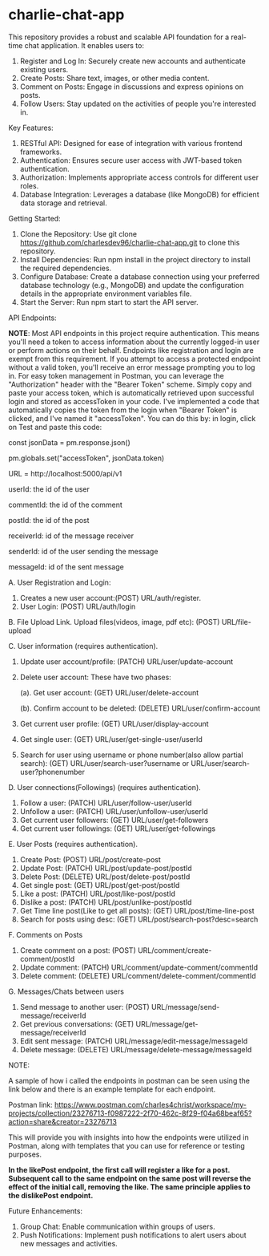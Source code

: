 # charlie-chat-app

This repository provides a robust and scalable API foundation for a real-time chat application. It enables users to:

1. Register and Log In: Securely create new accounts and authenticate existing users.
2. Create Posts: Share text, images, or other media content.
3. Comment on Posts: Engage in discussions and express opinions on posts.
4. Follow Users: Stay updated on the activities of people you're interested in.

Key Features:

1. RESTful API: Designed for ease of integration with various frontend frameworks.
2. Authentication: Ensures secure user access with JWT-based token authentication.
3. Authorization: Implements appropriate access controls for different user roles.
4. Database Integration: Leverages a database (like MongoDB) for efficient data storage and retrieval.

Getting Started:

1. Clone the Repository: Use git clone https://github.com/charlesdev96/charlie-chat-app.git to clone this repository.
2. Install Dependencies: Run npm install in the project directory to install the required dependencies.
3. Configure Database: Create a database connection using your preferred database technology (e.g., MongoDB) and update the configuration details in the appropriate environment variables file.
4. Start the Server: Run npm start to start the API server.

API Endpoints:

**NOTE**: Most API endpoints in this project require authentication. This means you'll need a token to access information about the currently logged-in user or perform actions on their behalf. Endpoints like registration and login are exempt from this requirement.
If you attempt to access a protected endpoint without a valid token, you'll receive an error message prompting you to log in. For easy token management in Postman, you can leverage the "Authorization" header with the "Bearer Token" scheme. Simply copy and paste your access token, which is automatically retrieved upon successful login and stored as accessToken in your code.
I've implemented a code that automatically copies the token from the login when "Bearer Token" is clicked, and I've named it "accessToken". You can do this by:
in login, click on Test and paste this code:

const jsonData = pm.response.json()

pm.globals.set("accessToken", jsonData.token)

URL = http://localhost:5000/api/v1

userId: the id of the user

commentId: the id of the comment

postId: the id of the post

receiverId: id of the message receiver

senderId: id of the user sending the message

messageId: id of the sent message

A. User Registration and Login:

1. Creates a new user account:(POST) URL/auth/register.
2. User Login: (POST) URL/auth/login

B. File Upload Link.
Upload files(videos, image, pdf etc): (POST) URL/file-upload

C. User information (requires authentication).

1. Update user account/profile: (PATCH) URL/user/update-account
2. Delete user account: These have two phases:

   (a). Get user account: (GET) URL/user/delete-account

   (b). Confirm account to be deleted: (DELETE) URL/user/confirm-account

3. Get current user profile: (GET) URL/user/display-account
4. Get single user: (GET) URL/user/get-single-user/userId
5. Search for user using username or phone number(also allow partial search): (GET) URL/user/search-user?username or URL/user/search-user?phonenumber

D. User connections(Followings) (requires authentication).

1. Follow a user: (PATCH) URL/user/follow-user/userId
2. Unfollow a user: (PATCH) URL/user/unfollow-user/userId
3. Get current user followers: (GET) URL/user/get-followers
4. Get current user followings: (GET) URL/user/get-followings

E. User Posts (requires authentication).

1. Create Post: (POST) URL/post/create-post
2. Update Post: (PATCH) URL/post/update-post/postId
3. Delete Post: (DELETE) URL/post/delete-post/postId
4. Get single post: (GET) URL/post/get-post/postId
5. Like a post: (PATCH) URL/post/like-post/postId
6. Dislike a post: (PATCH) URL/post/unlike-post/postId
7. Get Time line post(Like to get all posts): (GET) URL/post/time-line-post
8. Search for posts using desc: (GET) URL/post/search-post?desc=search

F. Comments on Posts

1. Create comment on a post: (POST) URL/comment/create-comment/postId
2. Update comment: (PATCH) URL/comment/update-comment/commentId
3. Delete comment: (DELETE) URL/comment/delete-comment/commentId

G. Messages/Chats between users

1. Send message to another user: (POST) URL/message/send-message/receiverId
2. Get previous conversations: (GET) URL/message/get-message/receiverId
3. Edit sent message: (PATCH) URL/message/edit-message/messageId
4. Delete message: (DELETE) URL/message/delete-message/messageId

NOTE:

A sample of how i called the endpoints in postman can be seen using the link below and there is an example template for each endpoint.

Postman link: https://www.postman.com/charles4christ/workspace/my-projects/collection/23276713-f0987222-2f70-462c-8f29-f04a68beaf65?action=share&creator=23276713

This will provide you with insights into how the endpoints were utilized in Postman, along with templates that you can use for reference or testing purposes.

**In the likePost endpoint, the first call will register a like for a post. Subsequent call to the same endpoint on the same post will reverse the effect of the initial call, removing the like. The same principle applies to the dislikePost endpoint.**

Future Enhancements:

1. Group Chat: Enable communication within groups of users.
2. Push Notifications: Implement push notifications to alert users about new messages and activities.
